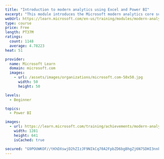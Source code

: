 ```yaml
---
title: "Introduction to modern analytics using Excel and Power BI"
excerpt: "This module introduces the Microsoft modern analytics core suite of tools, including Office 365/Excel 2016+, Power Query, Data Model, Power BI Desktop, and Power BI service. By using modern analytics technologies, you and your organization can work faster, more efficiently, and smarter by using Excel together with Power BI."
webUrl: https://learn.microsoft.com/en-us/training/modules/modern-analytics-intro/
type: course
price: Free
length: PT37M
ratings:
  count: 1148
  average: 4.78223
heat: 51

provider:
  name: Microsoft Learn
  domain: microsoft.com
  images:
    - url: /assets/images/organizations/microsoft.com-50x50.jpg
      width: 50
      height: 50

levels:
  - Beginner

topics:
  - Power BI

images:
  - url: https://learn.microsoft.com/training/achievements/modern-analytics-intro-social.png
    width: 1281
    height: 641
    isCached: true

secured: "G9POUWKOF//tKhDXswjD2hZIzJF9NIkCq70A2FpbZD6bgBhgZj6N7SDHI3nnk4o1RDKm2lvRzJHOtCEZjPClgjlqUNwU6/7EvfsusegCqViEHa+jXhGEeOFTv4COwJWKuBL4R60me5j5WU67tWb6u1e1rrpQxxzdIYfh143BahoF9oUh4M+nAFAyOVBQDxRm0qUqGQzKxDMIWAqfpMZYE2G46t0rlvyyTwP6fAP2WIXic7Y+FFlFVRxoLhM3VjG2CsWdcbRL5rXE4Duv3tryHqfXYAz4YmzqwuRDXBIXyRg1VA1MDN7K6xjKwaWUDiTZkKCQgSVX0fvIn/3gB+JpWQD6uAvn2JOrchg9xF1KTWReYgkujqYes7kTQBK8f9JMkSIy/mcnIQOr0OOurIFA535tuvv7dkG/h7MPoj06f9Y=;O2H4SCr3lSTxtvj8uq/3Ww=="
---
```



